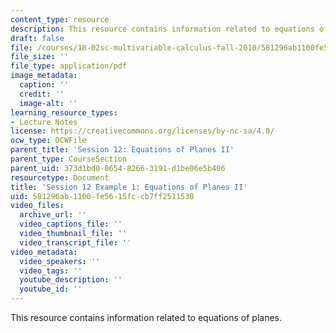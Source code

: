 ```yaml
---
content_type: resource
description: This resource contains information related to equations of planes.
draft: false
file: /courses/18-02sc-multivariable-calculus-fall-2010/581296ab1100fe5615fccb7ff2511530_MIT18_02SC_notes_5.pdf
file_size: ''
file_type: application/pdf
image_metadata:
  caption: ''
  credit: ''
  image-alt: ''
learning_resource_types:
- Lecture Notes
license: https://creativecommons.org/licenses/by-nc-sa/4.0/
ocw_type: OCWFile
parent_title: 'Session 12: Equations of Planes II'
parent_type: CourseSection
parent_uid: 373d1bd0-0654-8266-3191-d1be06e5b406
resourcetype: Document
title: 'Session 12 Example 1: Equations of Planes II'
uid: 581296ab-1100-fe56-15fc-cb7ff2511530
video_files:
  archive_url: ''
  video_captions_file: ''
  video_thumbnail_file: ''
  video_transcript_file: ''
video_metadata:
  video_speakers: ''
  video_tags: ''
  youtube_description: ''
  youtube_id: ''
---
```

This resource contains information related to equations of planes.